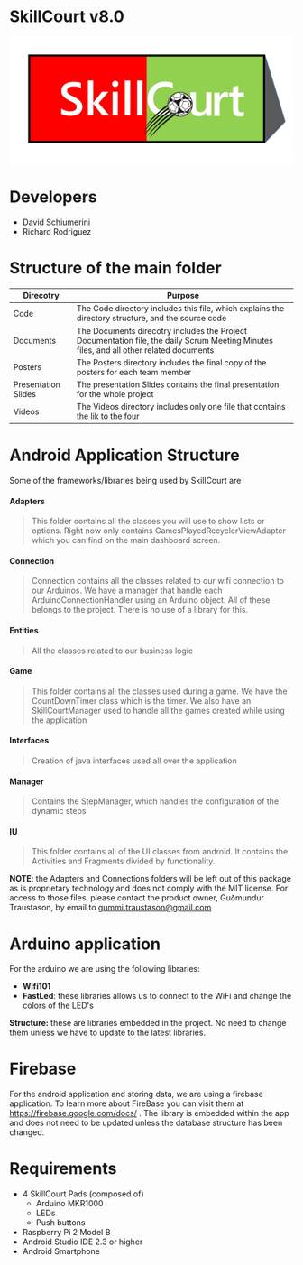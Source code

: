 # SkillCourt v8.0

[![N|Solid](https://github.com/FIU-SCIS-Senior-Projects/SkillCourt-Ver-6.0/blob/master/SkillCourt%206.0/Code/Fall%202016%20-%20SkillCourt%206.0%20Code/app/src/main/res/drawable/skill_court_header_logo.png?raw=true)](https://www.skillcourt.com)


# Developers
* David Schiumerini
* Richard Rodriguez


# Structure of the main folder

| Direcotry | Purpose |
| ------ | ------ |
| Code | The Code directory includes this file, which explains the directory structure, and the source code |
| Documents | The Documents direcotry includes the Project Documentation file, the daily Scrum Meeting Minutes files, and all other related documents |
| Posters | The Posters directory includes the final copy of the posters for each team member |
| Presentation Slides | The presentation Slides contains the final presentation for the whole project |
| Videos | The Videos directory includes only one file that contains the lik to the four 


# Android Application Structure
Some of the frameworks/libraries being used by SkillCourt are
#### Adapters
>This folder contains all the classes you will use to show lists or options. Right now only contains GamesPlayedRecyclerViewAdapter which you can find on the main dashboard screen.
#### Connection
>Connection contains all the classes related to our wifi connection to our Arduinos. We have a manager that handle each ArduinoConnectionHandler using an Arduino object. All of these belongs to the project. There is no use of a library for this.
#### Entities
>All the classes related to our business logic
#### Game
>This folder contains all the classes used during a game. We have the CountDownTimer class which is the timer. We also have an SkillCourtManager used to handle all the games created while using the application
#### Interfaces
>Creation of java interfaces used all over the application
#### Manager
>Contains the StepManager, which handles the configuration of the dynamic steps
#### IU
>This folder contains all of the UI classes from android. It contains the Activities and Fragments divided by functionality.

**NOTE**: the Adapters and Connections folders will be left out of this package as is proprietary technology and does not comply with the MIT license.  For access to those files, please contact the product owner, Guðmundur Traustason, by email to gummi.traustason@gmail.com

# Arduino application
For the arduino we are using the following libraries:
* **Wifi101**
* **FastLed**: these libraries allows us to connect to the WiFi and change the colors of the LED's

**Structure:** these are libraries embedded in the project.  No need to change them unless we have to update to the latest libraries.


# Firebase
For the android application and storing data, we are using a firebase application.  To learn more about FireBase you can visit them at https://firebase.google.com/docs/ .  The library is embedded within the app and does not need to be updated unless the database structure has been changed.

# Requirements
* 4 SkillCourt Pads (composed of)
    * Arduino MKR1000
    * LEDs
    * Push buttons
* Raspberry Pi 2 Model B
* Android Studio IDE 2.3 or higher
* Android Smartphone


